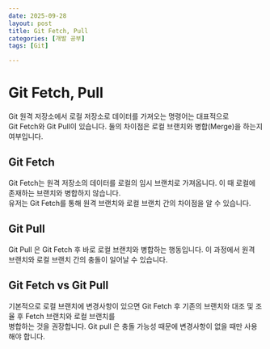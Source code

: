 ```yaml
---
date: 2025-09-28
layout: post
title: Git Fetch, Pull
categories: [개발 공부]
tags: [Git]

---
```


# Git Fetch, Pull

Git 원격 저장소에서 로컬 저장소로 데이터를 가져오는 명령어는 대표적으로 <br>
Git Fetch와 Git Pull이 있습니다. 둘의 차이점은 로컬 브랜치와 병합(Merge)을 하는지 여부입니다. <br>

## Git Fetch ##

Git Fetch는 원격 저장소의 데이터를 로컬의 임시 브랜치로 가져옵니다. 이 때 로컬에 존재하는
브랜치와 병합하지 않습니다. <br>
유저는 Git Fetch를 통해 원격 브랜치와 로컬 브랜치 간의 차이점을 알 수 있습니다.

## Git Pull ##

Git Pull 은 Git Fetch 후 바로 로컬 브랜치와 병합하는 행동입니다. 이 과정에서 원격 브랜치와
로컬 브랜치 간의 충돌이 일어날 수 있습니다.

## Git Fetch vs Git Pull ##

기본적으로 로컬 브랜치에 변경사항이 있으면 Git Fetch 후 기존의 브랜치와 대조 및 조율 후 Fetch 브랜치와 로컬 브랜치를<br>
병합하는 것을 권장합니다. Git pull 은 충돌 가능성 때문에 변경사항이 없을 때만 사용해야 합니다.
